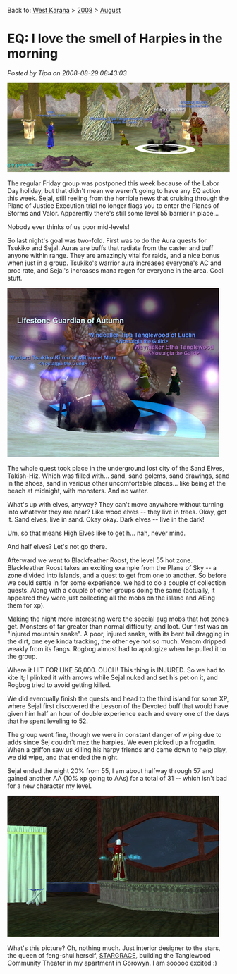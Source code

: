 Back to: [West Karana](/posts/westkarana.md) > [2008](/posts/2008/westkarana.md) > [August](./westkarana.md)
# EQ: I love the smell of Harpies in the morning

*Posted by Tipa on 2008-08-29 08:43:03*

![](../../../uploads/2008/08/eqgame-2008-08-28-22-24-18-62.jpg "eqgame-2008-08-28-22-24-18-62")

The regular Friday group was postponed this week because of the Labor Day holiday, but that didn't mean we weren't going to have any EQ action this week. Sejal, still reeling from the horrible news that cruising through the Plane of Justice Execution trial no longer flags you to enter the Planes of Storms and Valor. Apparently there's still some level 55 barrier in place...

Nobody ever thinks of us poor mid-levels!

So last night's goal was two-fold. First was to do the Aura quests for Tsukiko and Sejal. Auras are buffs that radiate from the caster and buff anyone within range. They are amazingly vital for raids, and a nice bonus when just in a group. Tsukiko's warrior aura increases everyone's AC and proc rate, and Sejal's increases mana regen for everyone in the area. Cool stuff.

![](../../../uploads/2008/08/eqgame-2008-08-28-19-14-58-30.jpg "eqgame-2008-08-28-19-14-58-30")

The whole quest took place in the underground lost city of the Sand Elves, Takish-Hiz. Which was filled with... sand, sand golems, sand drawings, sand in the shoes, sand in various other uncomfortable places... like being at the beach at midnight, with monsters. And no water.

What's up with elves, anyway? They can't move anywhere without turning into whatever they are near? Like wood elves -- they live in trees. Okay, got it. Sand elves, live in sand. Okay okay. Dark elves -- live in the dark!

Um, so that means High Elves like to get h... nah, never mind.

And half elves? Let's not go there.

Afterward we went to Blackfeather Roost, the level 55 hot zone. Blackfeather Roost takes an exciting example from the Plane of Sky -- a zone divided into islands, and a quest to get from one to another. So before we could settle in for some experience, we had to do a couple of collection quests. Along with a couple of other groups doing the same (actually, it appeared they were just collecting all the mobs on the island and AEing them for xp).

Making the night more interesting were the special aug mobs that hot zones get. Monsters of far greater than normal difficulty, and loot. Our first was an "injured mountain snake". A poor, injured snake, with its bent tail dragging in the dirt, one eye kinda tracking, the other eye not so much. Venom dripped weakly from its fangs. Rogbog almost had to apologize when he pulled it to the group.

Where it HIT FOR LIKE 56,000. OUCH! This thing is INJURED. So we had to kite it; I plinked it with arrows while Sejal nuked and set his pet on it, and Rogbog tried to avoid getting killed.

We did eventually finish the quests and head to the third island for some XP, where Sejal first discovered the Lesson of the Devoted buff that would have given him half an hour of double experience each and every one of the days that he spent leveling to 52.

The group went fine, though we were in constant danger of wiping due to adds since Sej couldn't mez the harpies. We even picked up a frogadin. When a griffon saw us killing his harpy friends and came down to help play, we did wipe, and that ended the night.

Sejal ended the night 20% from 55, I am about halfway through 57 and gained another AA (10% xp going to AAs) for a total of 31 -- which isn't bad for a new character my level.

![](../../../uploads/2008/08/everquest2-2008-08-29-07-44-20-65.jpg "everquest2-2008-08-29-07-44-20-65")

What's this picture? Oh, nothing much. Just interior designer to the stars, the queen of feng-shui herself, [STARGRACE](http://mmoquests.com), building the Tanglewood Community Theater in my apartment in Gorowyn. I am sooooo excited :)


